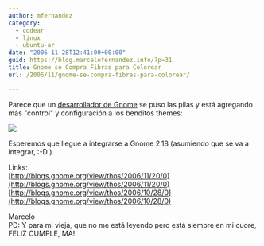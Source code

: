 ```yaml
---
author: mfernandez
category:
  - codear
  - linux
  - ubuntu-ar
date: "2006-11-28T12:41:00+00:00"
guid: https://blog.marcelofernandez.info/?p=31
title: Gnome se Compra Fibras para Colorear
url: /2006/11/gnome-se-compra-fibras-para-colorear/

---
```

Parece que un [desarrollador de Gnome](http://blogs.gnome.org/view/thos) se puso las pilas y está agregando más "control" y configuración a los benditos themes:

[![](http://photos1.blogger.com/blogger2/448/981953459584652/400/GnomeThemeManagerColoursTab.jpg)](http://photos1.blogger.com/blogger2/448/981953459584652/1600/GnomeThemeManagerColoursTab.jpg)

Esperemos que llegue a integrarse a Gnome 2.18 (asumiendo que se va a integrar, :-D ).

Links:  
[http://blogs.gnome.org/view/thos/2006/11/20/0](http://blogs.gnome.org/view/thos/2006/11/20/0)  
[http://blogs.gnome.org/view/thos/2006/10/28/0](http://blogs.gnome.org/view/thos/2006/10/28/0)

Marcelo  
PD: Y para mi vieja, que no me está leyendo pero está siempre en mi cuore, FELIZ CUMPLE, MA!
